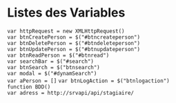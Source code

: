 # Listes des Variables
`var httpRequest = new XMLHttpRequest()`  
`var btnCreatePerson = $("#btncreateperson")`  
`var btnDeletePerson = $("#btndeleteperson")`  
`var btnUpdatePerson = $("#btnupdateperson")`  
`var btnReadPerson = $("#btnread")`  
`var searchBar = $("#search")`  
`var btnSearch = $("btnsearch")`  
`var modal = $("#dynamSearch")`  
`var aPerson = []`
`var btnLogAction = $("btnlogaction")`  
`function BDD()`  
`var adress = http://srvapi/api/stagiaire/`


